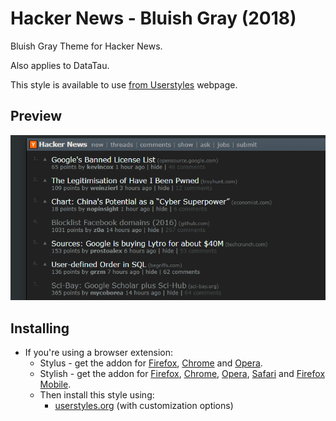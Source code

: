 # Hacker News - Bluish Gray (2018)

Bluish Gray Theme for Hacker News.

Also applies to DataTau.

This style is available to use [from Userstyles](https://userstyles.org/styles/157400/hacker-news-bluish-gray-2018) webpage.

## Preview
![](./images/main_view.png)

## Installing

* If you're using a browser extension:
  * Stylus - get the addon for [Firefox](https://addons.mozilla.org/en-US/firefox/addon/styl-us/), [Chrome](https://chrome.google.com/webstore/detail/stylus/clngdbkpkpeebahjckkjfobafhncgmne) and [Opera](https://addons.opera.com/en-gb/extensions/details/stylus/).
  * Stylish - get the addon for [Firefox](https://addons.mozilla.org/en-US/firefox/addon/2108/), [Chrome](https://chrome.google.com/extensions/detail/fjnbnpbmkenffdnngjfgmeleoegfcffe), [Opera](https://addons.opera.com/en/extensions/details/stylish/), [Safari](http://sobolev.us/stylish/) and [Firefox Mobile](https://addons.mozilla.org/en-US/firefox/addon/2108/). <br>
  * Then install this style using:
    * [userstyles.org](https://userstyles.org/styles/157400/hacker-news-bluish-gray-2018) (with customization options)